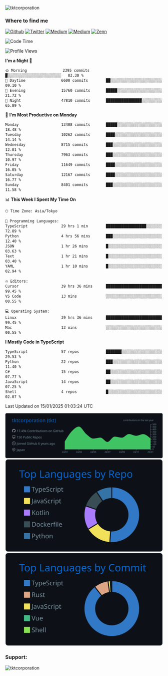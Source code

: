 <p align="left"> <img src="https://komarev.com/ghpvc/?username=tktcorporation&label=Profile%20views&color=0e75b6&style=flat" alt="tktcorporation" /> </p>

<h3>Where to find me</h3>
<p>
<a href="https://github.com/tktcorporation" target="_blank"><img alt="Github" src="https://img.shields.io/badge/GitHub-%2312100E.svg?&style=for-the-badge&logo=Github&logoColor=white" /></a>
<a href="https://twitter.com/tktcorporation" target="_blank"><img alt="Twitter" src="https://img.shields.io/badge/twitter-%231DA1F2.svg?&style=for-the-badge&logo=twitter&logoColor=white" /></a>
<a href="https://www.linkedin.com/in/tktcorporation" target="_blank"><img alt="Medium" src="https://img.shields.io/badge/linkdin-0a66c2.svg?&style=for-the-badge&logo=linkedin&logoColor=white" /></a>
<a href="https://qiita.com/tktcorporation" target="_blank"><img alt="Medium" src="https://img.shields.io/badge/qiita-55C500.svg?&style=for-the-badge&logo=qiita&logoColor=white" /></a>
<a href="https://zenn.dev/tktcorporation" target="_blank"><img alt="Zenn" src="https://img.shields.io/badge/Zenn-3EA8FF.svg?&style=for-the-badge&logo=Zenn&logoColor=white" /></a>
</p>
  
<!--START_SECTION:waka-->
![Code Time](http://img.shields.io/badge/Code%20Time-2%2C053%20hrs%2021%20mins-blue)

![Profile Views](http://img.shields.io/badge/Profile%20Views-0-blue)

**I'm a Night 🦉** 

```text
🌞 Morning                2395 commits        █░░░░░░░░░░░░░░░░░░░░░░░░   03.30 % 
🌆 Daytime                6600 commits        ██░░░░░░░░░░░░░░░░░░░░░░░   09.10 % 
🌃 Evening                15760 commits       █████░░░░░░░░░░░░░░░░░░░░   21.72 % 
🌙 Night                  47810 commits       ████████████████░░░░░░░░░   65.89 % 
```
📅 **I'm Most Productive on Monday** 

```text
Monday                   13408 commits       █████░░░░░░░░░░░░░░░░░░░░   18.48 % 
Tuesday                  10262 commits       ████░░░░░░░░░░░░░░░░░░░░░   14.14 % 
Wednesday                8715 commits        ███░░░░░░░░░░░░░░░░░░░░░░   12.01 % 
Thursday                 7963 commits        ███░░░░░░░░░░░░░░░░░░░░░░   10.97 % 
Friday                   11649 commits       ████░░░░░░░░░░░░░░░░░░░░░   16.05 % 
Saturday                 12167 commits       ████░░░░░░░░░░░░░░░░░░░░░   16.77 % 
Sunday                   8401 commits        ███░░░░░░░░░░░░░░░░░░░░░░   11.58 % 
```


📊 **This Week I Spent My Time On** 

```text
🕑︎ Time Zone: Asia/Tokyo

💬 Programming Languages: 
TypeScript               29 hrs 1 min        ██████████████████░░░░░░░   72.89 % 
Python                   4 hrs 56 mins       ███░░░░░░░░░░░░░░░░░░░░░░   12.40 % 
JSON                     1 hr 26 mins        █░░░░░░░░░░░░░░░░░░░░░░░░   03.63 % 
Text                     1 hr 21 mins        █░░░░░░░░░░░░░░░░░░░░░░░░   03.40 % 
YAML                     1 hr 10 mins        █░░░░░░░░░░░░░░░░░░░░░░░░   02.94 % 

🔥 Editors: 
Cursor                   39 hrs 36 mins      █████████████████████████   99.45 % 
VS Code                  13 mins             ░░░░░░░░░░░░░░░░░░░░░░░░░   00.55 % 

💻 Operating System: 
Linux                    39 hrs 36 mins      █████████████████████████   99.45 % 
Mac                      13 mins             ░░░░░░░░░░░░░░░░░░░░░░░░░   00.55 % 
```

**I Mostly Code in TypeScript** 

```text
TypeScript               57 repos            ███████░░░░░░░░░░░░░░░░░░   29.53 % 
Python                   22 repos            ███░░░░░░░░░░░░░░░░░░░░░░   11.40 % 
C#                       15 repos            ██░░░░░░░░░░░░░░░░░░░░░░░   07.77 % 
JavaScript               14 repos            ██░░░░░░░░░░░░░░░░░░░░░░░   07.25 % 
Shell                    4 repos             █░░░░░░░░░░░░░░░░░░░░░░░░   02.07 % 
```




 Last Updated on 15/01/2025 01:03:24 UTC
<!--END_SECTION:waka-->

[![](https://raw.githubusercontent.com/tktcorporation/tktcorporation/master/profile-summary-card-output/github_dark/0-profile-details.svg)](https://github.com/vn7n24fzkq/github-profile-summary-cards)
[![](https://raw.githubusercontent.com/tktcorporation/tktcorporation/master/profile-summary-card-output/github_dark/1-repos-per-language.svg)](https://github.com/vn7n24fzkq/github-profile-summary-cards) [![](https://raw.githubusercontent.com/tktcorporation/tktcorporation/master/profile-summary-card-output/github_dark/2-most-commit-language.svg)](https://github.com/vn7n24fzkq/github-profile-summary-cards)

<h3 align="left">Support:</h3>
<p><a href="https://www.buymeacoffee.com/tktcorporation"> <img align="left" src="https://cdn.buymeacoffee.com/buttons/v2/default-yellow.png" height="50" width="210" alt="tktcorporation" /></a></p><br><br>
